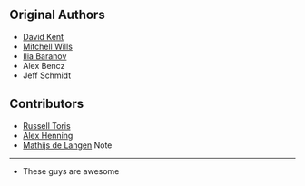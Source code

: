 Original Authors
----------------

 * [David Kent](dekent@gatech.edu)
 * [Mitchell Wills](mwills@wpi.edu)
 * [Ilia Baranov](ibaranov@clearpathrobotics.com)
 * Alex Bencz
 * Jeff Schmidt

Contributors
------------

 * [Russell Toris](rctoris@wpi.edu)
 * [Alex Henning](alex@thoriumrobotics.com)
 * [Mathijs de Langen](langen@robot-rose.nl)
Note
----
* These guys are awesome
